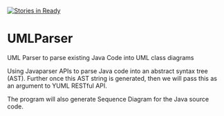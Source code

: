 [![Stories in Ready](https://badge.waffle.io/mishraak/UMLParser.png?label=ready&title=Ready)](https://waffle.io/mishraak/UMLParser)
# UMLParser
UML Parser to parse existing Java Code into UML class diagrams

Using Javaparser APIs to parse Java code into an abstract syntax tree (AST).
Further once this AST string is generated, then we will pass this as an argument to YUML RESTful API.

The program will also generate Sequence Diagram for the Java source code.

